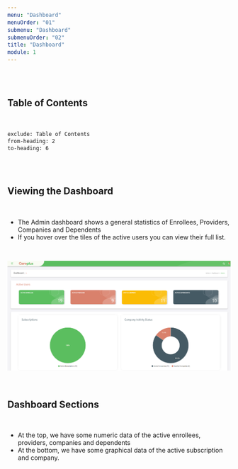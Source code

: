 ```yaml
---
menu: "Dashboard"
menuOrder: "01"
submenu: "Dashboard"
submenuOrder: "02"
title: "Dashboard"
module: 1
---
```


<br />
<br />

## Table of Contents

<br />

```toc
exclude: Table of Contents
from-heading: 2
to-heading: 6
```

<br />
<br />

## Viewing the Dashboard

<br />

- The Admin dashboard shows a general statistics of Enrollees, Providers, Companies and Dependents
- If you hover over the tiles of the active users you can view their full list.

<br />

![Careplus Dashboard](/images/CareplusDashboard.png "Dashboard")

<br />

## Dashboard Sections

<br />

- At the top, we have some numeric data of the active enrollees, providers, companies and dependents
- At the bottom, we have some graphical data of the active subscription and company.

<br />
<br />

<!-- ## Features

<br />

Learn about the features we have, and who Luminate is designed for.We have
      three main users of luminate at the moment. (Students, Teachers, and
      Content Creators).

<br />
<br />

## Benefits

<br />

Bellow are the list of benefits users get from using luminate system

* Access to free and premium educational content in any subject.
* Personalized and self-paced learning.
* Accessibility from mobile, tablet and PC
* Fully customizable platform for creation of learning content.
* Full control and access to intellectual property. You own your content 100%
* Effective path for learners across all levels.
* Speedy, attractive and interactive platform.
* Total control over content through customized Watermarks.
* Optimum data security.
* Content monetization opportunity.
* 24/7 Support.

<br />
<br />

## Students

<br />

Everyone seeking educational information is a learner; from Pre-School to
 Basic learning, Higher Learning, and Self development. Luminate allows student do the following:

* Learn at your pace.
* Instantly assess yourself after learning.
* Collaborate with your mates and teachers.
* Monitor your learning progress.
* Work and submit assignments easily.

<br />
<br />


## Instructors

<br />

Instructors can utilize educational content on the platform to optimise their jobs and offer educational value. Luminate allows instructors do the following:

* Create your own virtual classrooms
* Ensure learning can happen anywhere and anytime
* Create your own educational content  and upload for your students; VIDEO & PDF.
* Access a variety of educational content that can be useful for your students.
* Manage students and your original content effectively.
* Give assignments and tests, and mark easily.
* Engage and collaborate with parents through a dashboard

<br />
<br />


## Content Creators

<br />

Providers of educational content can also converge to share knowledge in
exchange for (monetary) value. Luminate allows content creators to do the following:

* Create your content from scratch with available tools
* Upload already created content
* Monetize your content and earn passively
* Get ratings and feedback to keep improving your content
* Track consumption in real time


<br />
<br />

## Launching Luminate

<br />

You can launch the Luminate solution from your browser via this link
<https://www.luminate.ng>. The System solution is built for browser
compatibility, you may use any of the browsers Edge, Chrome, Mozilla etc.



You can also [click on this link](https://www.luminate.ng) to direct you to Luminate Homepage -->
